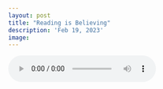 ```yaml
---
layout: post
title: "Reading is Believing"
description: 'Feb 19, 2023'
image:
---
```


<audio controls preload="metadata">
  <source src="https://docs.google.com/uc?export=open&id=16YL9-KxAd4A8SrbBVtWPLLfgy81hjguR" type="audio/mp3">
Your browser does not support the audio element.
</audio>
